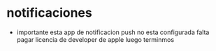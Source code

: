 # notificaciones

- importante esta app de notificacion push no esta configurada falta pagar licencia de developer de apple luego terminmos